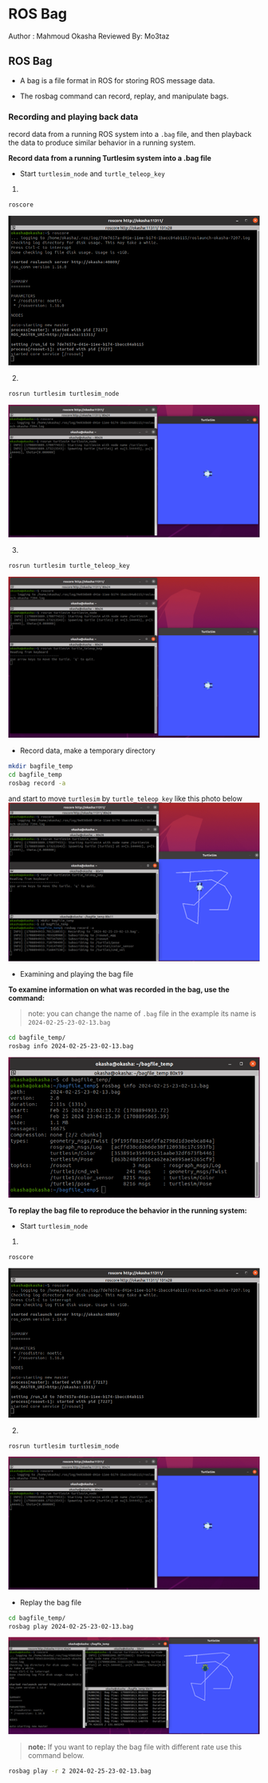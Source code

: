
# ROS Bag
Author : Mahmoud Okasha
Reviewed By: Mo3taz
## ROS Bag
- A bag is a file format in ROS for storing ROS message
data.

- The rosbag command can record, replay, and
manipulate bags.

### Recording and playing back data

record data from a running ROS system into a `.bag` file, and then
playback the data to produce similar behavior in a running
system.

**Record data from a running Turtlesim system into a .bag file**

- Start `turtlesim_node` and `turtle_teleop_key`
1.
```bash
roscore
```
![roscore](images1/roscore.png)

2.
```bash
rosrun turtlesim turtlesim_node
```
![turtlesim_node](images1/turtlesim_node.png)

3.
```bash
rosrun turtlesim turtle_teleop_key
```
![turtle_teleop_key](images1/turtle_teleop.png)

- Record data, make a temporary directory
```bash
mkdir bagfile_temp
cd bagfile_temp
rosbag record -a
```
and start to move `turtlesim` by `turtle_teleop_key` like this photo below
![bag_record](images1/bag_recored.png)

- Examining and playing the bag file

**To examine information on what was recorded in the bag, use the command:**
>note: you can change the name of `.bag` file in the example its name is `2024-02-25-23-02-13.bag`
```bash
cd bagfile_temp/
rosbag info 2024-02-25-23-02-13.bag
```
![rosbag info](images1/rosbag_info.png)

**To replay the bag file to reproduce the behavior in the running system:**
- Start `turtlesim_node`
1.
```bash
roscore
```
![roscore](images1/roscore.png)

2.
```bash
rosrun turtlesim turtlesim_node
```
![turtlesim_node](images1/turtlesim_node.png)

- Replay the bag file
```bash
cd bagfile_temp/
rosbag play 2024-02-25-23-02-13.bag
```
![rosbag play](images1/rosbag_play.png)

>**note:** If you want to replay the bag file with different rate use this command below.

```bash
rosbag play -r 2 2024-02-25-23-02-13.bag
```